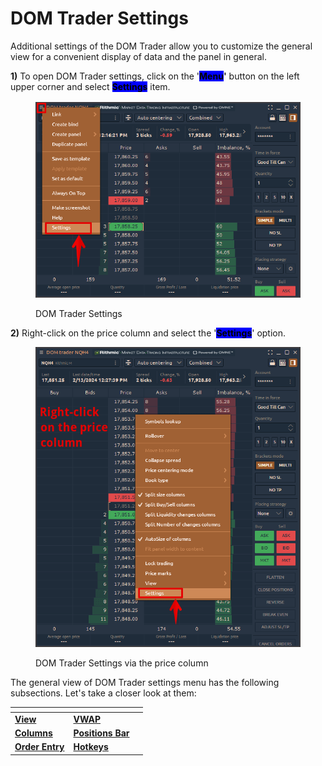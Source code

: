 # DOM Trader Settings

Additional settings of the DOM Trader allow you to customize the general view for a convenient display of data and the panel in general.&#x20;

**1)** To open DOM Trader settings, click on the '<mark style="background-color:blue;">**Menu**</mark>**'** button on the left upper corner and select <mark style="background-color:blue;">**Settings**</mark> item.

<figure><img src="../../../.gitbook/assets/image (1) (1) (1) (1).png" alt=""><figcaption><p>DOM Trader Settings</p></figcaption></figure>

**2)** Right-click on the price column and select the '<mark style="background-color:blue;">**Settings**</mark>' option.

<figure><img src="../../../.gitbook/assets/DOM Trader settings.png" alt=""><figcaption><p>DOM Trader Settings via the price column</p></figcaption></figure>

The general view of DOM Trader settings menu has the following subsections. Let's take a closer look at them:

<table><thead><tr><th></th><th></th><th data-hidden></th></tr></thead><tbody><tr><td><a href="view-settings.md"><strong>View</strong></a></td><td><a href="vwap-settings.md"><strong>VWAP</strong></a></td><td></td></tr><tr><td><a href="../dom-trader-columns.md"><strong>Columns</strong></a></td><td><a href="positions-bar.md"><strong>Positions Bar</strong></a></td><td></td></tr><tr><td><a href="order-entry.md"><strong>Order Entry</strong></a></td><td><a href="hotkeys.md"><strong>Hotkeys</strong></a></td><td></td></tr></tbody></table>



